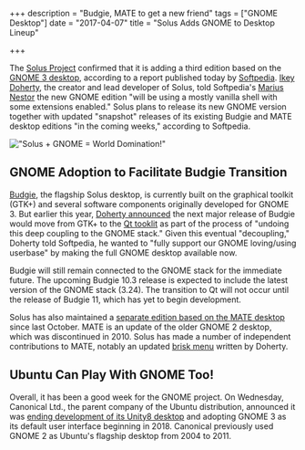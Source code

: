 +++
description = "Budgie, MATE to get a new friend"
tags = ["GNOME Desktop"]
date = "2017-04-07"
title = "Solus Adds GNOME to Desktop Lineup"

+++

The [Solus Project](https://solus-project.com/) confirmed that it is adding a third edition based on the [GNOME 3 desktop](https://www.gnome.org/), according to a report published today by [Softpedia](http://news.softpedia.com/news/solus-gnome-edition-launching-soon-with-the-gnome-3-24-desktop-environment-exclusive-514687.shtml). [Ikey Doherty](https://github.com/ikeydoherty), the creator and lead developer of Solus, told Softpedia's [Marius Nestor](http://news.softpedia.com/editors/browse/marius-nestor) the new GNOME edition "will be using a mostly vanilla shell with some extensions enabled." Solus plans to release its new GNOME version together with updated "snapshot" releases of its existing Budgie and MATE desktop editions "in the coming weeks," according to Softpedia.

!["Solus + GNOME = World Domination!"](/images/2017-04-07-solus-gnome.png)

## GNOME Adoption to Facilitate Budgie Transition

[Budgie](https://budgie-desktop.org), the flagship Solus desktop, is currently built on the graphical toolkit (GTK+) and several software components originally developed for GNOME 3. But earlier this year, [Doherty announced](https://budgie-desktop.org/2017/01/25/kicking-off-budgie-11/) the next major release of Budgie would move from GTK+ to the [Qt tooklit](https://www.qt.io/) as part of the process of "undoing this deep coupling to the GNOME stack." Given this eventual "decoupling," Doherty told Softpedia, he wanted to "fully support our GNOME loving/using userbase" by making the full GNOME desktop available now.

Budgie will still remain connected to the GNOME stack for the immediate future. The upcoming Budgie 10.3 release is expected to include the latest version of the GNOME stack (3.24). The transition to Qt will not occur until the release of Budgie 11, which has yet to begin development.

Solus has also maintained a [separate edition based on the MATE desktop](https://solus-project.com/2016/10/19/solus-1-2-1-shannon-released/) since last October. MATE is an update of the older GNOME 2 desktop, which was discontinued in 2010. Solus has made a number of independent contributions to MATE, notably an updated [brisk menu](https://github.com/solus-project/brisk-menu) written by Doherty. 

## Ubuntu Can Play With GNOME Too!

Overall, it has been a good week for the GNOME project. On Wednesday, Canonical Ltd., the parent company of the Ubuntu distribution, announced it was [ending development of its Unity8 desktop](https://insights.ubuntu.com/2017/04/05/growing-ubuntu-for-cloud-and-iot-rather-than-phone-and-convergence/) and adopting GNOME 3 as its default user interface beginning in 2018. Canonical previously used GNOME 2 as Ubuntu's flagship desktop from 2004 to 2011.